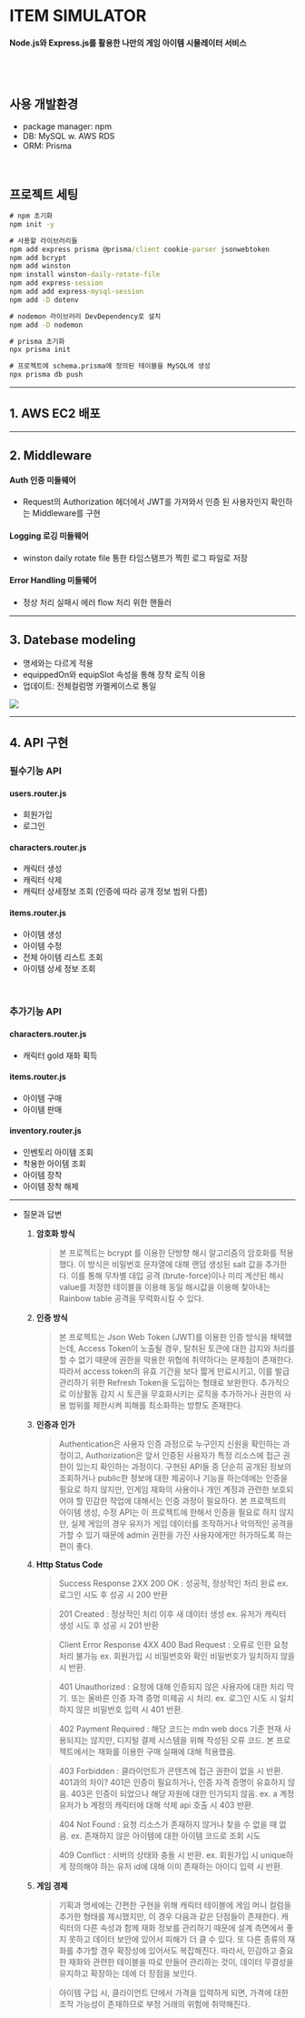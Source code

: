 
# ITEM SIMULATOR

#### Node.js와 Express.js를 활용한 나만의 게임 아이템 시뮬레이터 서비스
<br><br>

## 사용 개발환경
- package manager: npm
- DB: MySQL w. AWS RDS
- ORM: Prisma

<br>

## 프로젝트 세팅
```cmd
# npm 초기화
npm init -y

# 사용할 라이브러리들
npm add express prisma @prisma/client cookie-parser jsonwebtoken
npm add bcrypt
npm add winston
npm install winston-daily-rotate-file
npm add express-session
npm add add express-mysql-session
npm add -D dotenv

# nodemon 라이브러리 DevDependency로 설치
npm add -D nodemon

# prisma 초기화
npx prisma init

# 프로젝트에 schema.prisma에 정의된 테이블을 MySQL에 생성
npx prisma db push

```


---

## 1. AWS EC2 배포

---

## 2. Middleware

#### Auth 인증 미들웨어
- Request의 Authorization 헤더에서 JWT를 가져와서 인증 된 사용자인지 확인하는 Middleware를 구현

#### Logging 로깅 미들웨어
- winston daily rotate file 통한 타임스탬프가 찍힌 로그 파일로 저장

#### Error Handling 미들웨어
- 정상 처리 실패시 에러 flow 처리 위한 핸들러


---

## 3. Datebase modeling

- 명세와는 다르게 적용
- equippedOn와 equipSlot 속성을 통해 장착 로직 이용
- 업데이트: 전체컬럼명 카멜케이스로 통일

![](https://velog.velcdn.com/images/nuketuna/post/be9264f0-ea7c-4bb7-b156-363c04977253/image.png)

---

## 4. API 구현

### 필수기능 API
#### users.router.js
- 회원가입
- 로그인

#### characters.router.js
- 캐릭터 생성
- 캐릭터 삭제
- 캐릭터 상세정보 조회 (인증에 따라 공개 정보 범위 다름)

#### items.router.js
- 아이템 생성
- 아이템 수정
- 전체 아이템 리스트 조회
- 아이템 상세 정보 조회

<br>

### 추가기능 API

#### characters.router.js
- 캐릭터 gold 재화 획득

#### items.router.js
- 아이템 구매
- 아이템 판매

#### inventory.router.js
- 인벤토리 아이템 조회
- 착용한 아이템 조회
- 아이템 장착
- 아이템 장착 해제

---


+ 질문과 답변
    1. **암호화 방식**

        > 본 프로젝트는 bcrypt 를 이용한 단방향 해시 알고리즘의 암호화를 적용했다.
        > 이 방식은 비밀번호 문자열에 대해 랜덤 생성된 salt 값을 추가한다. 이를 통해 무차별 대입 공격 (brute-force)이나 미리 계산된 해시 value를 저장한 테이블을 이용해 동일 해시값을 이용해 찾아내는 Rainbow table 공격을 무력화시킬 수 있다.

    2. **인증 방식**

        > 본 프로젝트는 Json Web Token (JWT)를 이용한 인증 방식을 채택했는데, Access Token이 노출될 경우, 탈취된 토큰에 대한 감지와 처리를 할 수 없기 때문에 권한을 악용한 위협에 취약하다는 문제점이 존재한다.
        > 따라서 access token의 유효 기간을 보다 짧게 만료시키고, 이를 발급 관리하기 위한 Refresh Token을 도입하는 형태로 보완한다.
        > 추가적으로 이상활동 감지 시 토큰을 무효화시키는 로직을 추가하거나 권한의 사용 범위를 제한시켜 피해를 최소화하는 방향도 존재한다.

    3. **인증과 인가**
        
        > Authentication은 사용자 인증 과정으로 누구인지 신원을 확인하는 과정이고, Authorization은 앞서 인증된 사용자가 특정 리소스에 접근 권한이 있는지 확인하는 과정이다.
        > 구현된 API들 중 단순히 공개된 정보의 조회하거나 public한 정보에 대한 제공이나 기능을 하는데에는 인증을 필요로 하지 않지만, 인게임 재화의 사용이나 개인 계정과 관련한 보호되어야 할 민감한 작업에 대해서는 인증 과정이 필요하다.
        > 본 프로젝트의 아이템 생성, 수정 API는 이 프로젝트에 한해서 인증을 필요로 하지 않지만, 실제 게임의 경우 유저가 게임 데이터를 조작하거나 악의적인 공격을 가할 수 있기 때문에 admin 권한을 가진 사용자에게만 허가하도록 하는 편이 좋다.

    4. **Http Status Code**

        > Success Response 2XX
        > 200 OK : 성공적, 정상적인 처리 완료
        > ex. 로그인 시도 후 성공 시 200 반환

        > 201 Created : 정상적인 처리 이후 새 데이터 생성
        > ex. 유저가 캐릭터 생성 시도 후 성공 시 201 반환


        > Client Error Response 4XX
        > 400 Bad Request : 오류로 인한 요청 처리 불가능
        > ex. 회원가입 시 비밀번호와 확인 비밀번호가 일치하지 않을 시 반환.

        > 401 Unauthorized : 요청에 대해 인증되지 않은 사용자에 대한 처리 막기. 또는 올바른 인증 자격 증명 미제공 시 처리.
        > ex. 로그인 시도 시 일치하지 않은 비밀번호 입력 시 401 반환.

        > 402 Payment Required : 해당 코드는 mdn web docs 기준 현재 사용되지는 않지만, 디지털 결제 시스템을 위해 작성된 오류 코드. 본 프로젝트에서는 재화를 이용한 구매 실패에 대해 적용했음.

        > 403 Forbidden : 클라이언트가 콘텐츠에 접근 권한이 없을 시 반환.
        > 401과의 차이? 401은 인증이 필요하거나, 인증 자격 증명이 유효하지 않음.
        > 403은 인증이 되었으나 해당 자원에 대한 인가되지 않음.
        > ex. a 계정 유저가 b 계정의 캐릭터에 대해 삭제 api 호출 시 403 반환.

        > 404 Not Found : 요청 리소스가 존재하지 않거나 찾을 수 없을 때 없음. 
        > ex. 존재하지 않은 아이템에 대한 아이템 코드로 조회 시도

        > 409 Conflict : 서버의 상태와 충돌 시 반환.
        > ex. 회원가입 시 unique하게 정의해야 하는 유저 id에 대해 이미 존재하는 아이디 입력 시 반환.

    5. **게임 경제**
        > 기획과 명세에는 간편한 구현을 위해 캐릭터 테이블에 게임 머니 컬럼을 추가한 형태를 제시했지만, 이 경우 다음과 같은 단점들이 존재한다.
        > 캐릭터의 다른 속성과 함께 재화 정보를 관리하기 때문에 설계 측면에서 좋지 못하고 데이터 보안에 있어서 피해가 더 클 수 있다. 또 다른 종류의 재화를 추가할 경우 확장성에 있어서도 복잡해진다.
        > 따라서, 민감하고 중요한 재화와 관련한 테이블을 따로 만들어 관리하는 것이, 데이터 무결성을 유지하고 확장하는 데에 더 장점을 보인다.

        > 아이템 구입 시, 클라이언트 단에서 가격을 입력하게 되면, 가격에 대한 조작 가능성이 존재하므로 부정 거래의 위험에 취약해진다.
